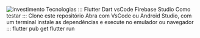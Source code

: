 ![investimento](https://github.com/user-attachments/assets/89ec96f7-3f9e-4aa8-8883-e60393f75f01)
Tecnologias ::: 
Flutter
Dart
vsCode
Firebase Studio
Como testar ::: 
Clone este repositório
Abra com VsCode ou Android Studio, com um terminal instale as dependências e execute no emulador ou navegador ::: 
flutter pub get
flutter run
